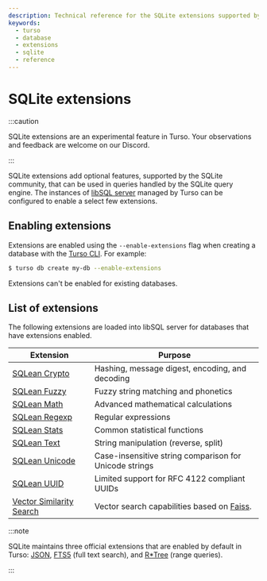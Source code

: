 ```yaml
---
description: Technical reference for the SQLite extensions supported by Turso
keywords:
  - turso
  - database
  - extensions
  - sqlite
  - reference
---
```


# SQLite extensions

:::caution

SQLite extensions are an experimental feature in Turso. Your observations and
feedback are welcome on our Discord.

:::

SQLite extensions add optional features, supported by the SQLite community, that
can be used in queries handled by the SQLite query engine. The instances of
[libSQL server] managed by Turso can be configured to enable a select few
extensions.

## Enabling extensions

Extensions are enabled using the `--enable-extensions` flag when creating a
database with the [Turso CLI]. For example:

```bash
$ turso db create my-db --enable-extensions
```

Extensions can't be enabled for existing databases.

## List of extensions

The following extensions are loaded into libSQL server for databases that have
extensions enabled.

| Extension | Purpose |
| --- | --- |
| [SQLean Crypto] | Hashing, message digest, encoding, and decoding |
| [SQLean Fuzzy] | Fuzzy string matching and phonetics |
| [SQLean Math] | Advanced mathematical calculations |
| [SQLean Regexp] | Regular expressions |
| [SQLean Stats] | Common statistical functions |
| [SQLean Text] | String manipulation (reverse, split) |
| [SQLean Unicode] | Case-insensitive string comparison for Unicode strings |
| [SQLean UUID] | Limited support for RFC 4122 compliant UUIDs |
| [Vector Similarity Search] | Vector search capabilities based on [Faiss]. |

:::note

SQLite maintains three official extensions that are enabled by default in Turso:
[JSON], [FTS5] (full text search), and [R*Tree] (range queries).

:::


[libSQL server]: https://github.com/tursodatabase/libsql-server#readme
[Turso CLI]: /reference/turso-cli
[SQLean Crypto]: https://github.com/nalgeon/sqlean/blob/main/docs/crypto.md
[SQLean Fuzzy]: https://github.com/nalgeon/sqlean/blob/main/docs/fuzzy.md
[SQLean Math]: https://github.com/nalgeon/sqlean/blob/main/docs/math.md
[SQLean Regexp]: https://github.com/nalgeon/sqlean/blob/main/docs/regexp.md
[SQLean Stats]: https://github.com/nalgeon/sqlean/blob/main/docs/stats.md
[SQLean Text]: https://github.com/nalgeon/sqlean/blob/main/docs/text.md
[SQLean Unicode]: https://github.com/nalgeon/sqlean/blob/main/docs/unicode.md
[SQLean UUID]: https://github.com/nalgeon/sqlean/blob/main/docs/uuid.md
[Vector Similarity Search]: https://github.com/asg017/sqlite-vss
[Faiss]: https://faiss.ai/
[JSON]: https://www.sqlite.org/json1.html
[FTS5]: https://www.sqlite.org/fts5.html
[R*Tree]: https://www.sqlite.org/rtree.html
